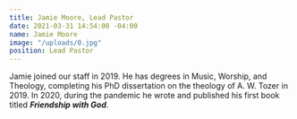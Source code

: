 ```yaml
---
title: Jamie Moore, Lead Pastor
date: 2021-03-31 14:54:00 -04:00
name: Jamie Moore
image: "/uploads/0.jpg"
position: Lead Pastor
---
```


Jamie joined our staff in 2019. He has degrees in Music, Worship, and Theology, completing his PhD dissertation on the theology of A. W. Tozer in 2019. In 2020, during the pandemic he wrote and published his first book titled ***Friendship with God***.